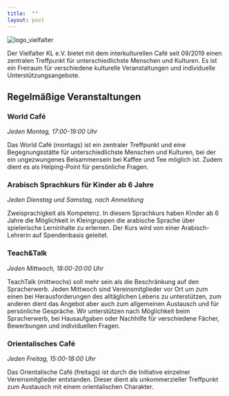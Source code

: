 ```yaml
---
title:  ""
layout: post
---
```

![logo_vielfalter](https://user-images.githubusercontent.com/34471498/145885760-49ff8edb-2682-463d-b2b4-a9d95bad82c8.jpg)

Der Vielfalter KL e.V. bietet mit dem interkulturellen Café seit 09/2019 einen zentralen Treffpunkt für unterschiedlichste Menschen und Kulturen. Es ist ein Freiraum für verschiedene kulturelle Veranstaltungen und individuelle Unterstützungsangebote.


## Regelmäßige Veranstaltungen

### World Café
*Jeden Montag, 17:00-19:00 Uhr*
	
Das World Café (montags) ist ein zentraler Treffpunkt und eine Begegnungsstätte für unterschiedlichste Menschen und Kulturen, bei der ein ungezwungenes Beisammensein bei Kaffee und Tee möglich ist. Zudem dient es als Helping-Point für persönliche Fragen.


### Arabisch Sprachkurs für Kinder ab 6 Jahre
*Jeden Dienstag und Samstag, nach Anmeldung*
	
Zweisprachigkeit als Kompetenz. In diesem Sprachkurs haben Kinder ab 6 Jahre die Möglichkeit in Kleingruppen die arabische Sprache über spielerische Lerninhalte zu erlernen. Der Kurs wird von einer Arabisch-Lehrerin auf Spendenbasis geleitet.


### Teach&Talk
*Jeden Mittwoch, 18:00-20:00 Uhr*
	
TeachTalk (mittwochs) soll mehr sein als die Beschränkung auf den Spracherwerb. Jeden Mittwoch sind Vereinsmitglieder vor Ort um zum einen bei Herausforderungen des alltäglichen Lebens zu unterstützen, zum anderen dient das Angebot aber auch zum allgemeinen Austausch und für persönliche Gespräche. Wir unterstützen nach Möglichkeit beim Spracherwerb, bei Hausaufgaben oder Nachhilfe für verschiedene Fächer, Bewerbungen und individuellen Fragen.


### Orientalisches Café
*Jeden Freitag, 15:00-18:00 Uhr*
	
Das Orientalische Café (freitags) ist durch die Initiative einzelner Vereinsmitglieder entstanden. Dieser dient als unkommerzieller Treffpunkt zum Austausch mit einem orientalischen Charakter. 
